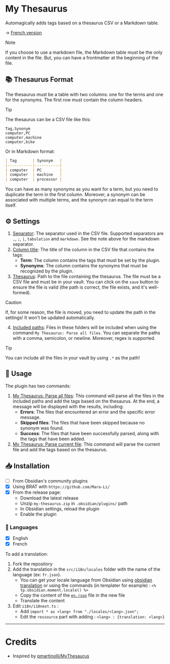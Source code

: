 # My Thesaurus

Automagically adds tags based on a thesaurus CSV or a Markdown table.

-> [French version](./README.fr.md)

> [!NOTE]
> If you choose to use a markdown file, the Markdown table must be the only
> content in the file.
> But, you can have a frontmatter at the beginning of the file.

## 📚 Thesaurus Format

The thesaurus must be a table with two columns: one for the terms and one for
the synonyms. The first row must contain the column headers.

> [!TIP]  
> The thesaurus can be a CSV file like this:
> ```csv
> Tag,Synonym
> computer,PC
> computer,machine
> computer,bike
> ```
>
> Or in Markdown format:
> ```markdown
> | Tag       | Synonym   |
> |-----------|-----------|
> | computer  | PC        |
> | computer  | machine   |
> | computer  | processor |
> ```


You can have as many synonyms as you want for a term, but you need to duplicate
the term in the first column. Moreover, a synonym can be associated with
multiple terms, and the synonym can equal to the term itself.

## ⚙️ Settings

1. <ins>Separator</ins>: The separator used in the CSV file. Supported
   separators are `,`, `;`, `|`, `tabulation` and `markdown`. See the note above
   for the markdown separator.
2. <ins>Column title</ins>: The title of the column in the CSV file that
   contains the tags:
    - **Term**: The column contains the tags that must be set by the plugin.
    - **Synonyms**: The column contains the synonyms that must be recognized by
      the plugin.
3. <ins>Thesaurus</ins>: Path to the file containing the thesaurus. The file
   must be a CSV file and must be in your vault. You can click on the `save`
   button to ensure the file is valid (the path is correct, the file exists, and
   it's well-formed).

> [!CAUTION]  
> If, for some reason, the file is moved, you need to update the path in the
> settings! It won't be updated automatically.

4. <u>Included paths</u>: Files in these folders will be included when using the
   command `My Thesaurus: Parse all files`. You can separate the paths with a
   comma, semicolon, or newline. Moreover, regex is supported.

> [!TIP]  
> You can include all the files in your vault by using `.*` as the path!

## 📝 Usage

The plugin has two commands:

1. <ins>My Thesaurus: Parse all files</ins>: This command will parse all the
   files in the included paths and add the tags based on the thesaurus. At the
   end, a message will be displayed with the results, including:
    - **Errors**: The files that encountered an error and the specific error
      message.
    - **Skipped files**: The files that have been skipped because no synonym was
      found.
    - **Success**: The files that have been successfully parsed, along with the
      tags that have been added.
2. <ins>My Thesaurus: Parse current file</ins>: This command will parse the
   current file and add the tags based on the thesaurus.

## 📥 Installation

- [ ] From Obsidian's community plugins
- [x] Using BRAT with `https://github.com/Mara-Li/`
- [x] From the release page:
    - Download the latest release
    - Unzip `my-thesaurus.zip` in `.obsidian/plugins/` path
    - In Obsidian settings, reload the plugin
    - Enable the plugin

### 🎼 Languages

- [x] English
- [x] French

To add a translation:

1. Fork the repository
2. Add the translation in the `src/i18n/locales` folder with the name of the
   language (ex: `fr.json`).
    - You can get your locale language from Obsidian
      using [obsidian translation](https://github.com/obsidianmd/obsidian-translations)
      or using the commands (in templater for example) :
      `<% tp.obsidian.moment.locale() %>`
    - Copy the content of the [`en.json`](./src/i18n/locales/en.json) file in
      the new file
    - Translate the content
3. Edit `i18n/i18next.ts` :
    - Add `import * as <lang> from "./locales/<lang>.json";`
    - Edit the `ressource` part with adding : `<lang> : {translation: <lang>}`

---
# Credits

- Inspired by [pmartinolli/MyThesaurus](https://github.com/pmartinolli/MyThesaurus)
